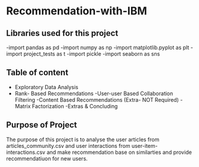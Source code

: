 # Recommendation-with-IBM

## Libraries used for this project ##

-import pandas as pd
-import numpy as np
-import matplotlib.pyplot as plt
-import project_tests as t
-import pickle
-import seaborn as sns

## Table of content ##
- Exploratory Data Analysis
- Rank- Based Recommendations
-User-user Based Collaboration Filtering
-Content Based Recommendations (Extra- NOT Required)
-Matrix Factorization
-Extras & Concluding

## Purpose of Project ##
The purpose of this project is to analyse the user articles from articles_community.csv and user interactions from user-item-interactions.csv and make recommendation base on similarties and provide recommendatiuon for new users.
